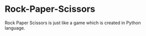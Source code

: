 # Rock-Paper-Scissors
 Rock Paper Scissors is just like a game which is created in Python language.
